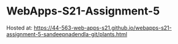 # WebApps-S21-Assignment-5
Hosted at: <https://44-563-web-apps-s21.github.io/webapps-s21-assignment-5-sandeepnadendla-git/plants.html>
